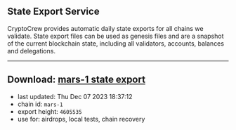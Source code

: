 ## State Export Service
CryptoCrew provides automatic daily state exports for all chains we validate. State export files can be used as genesis files and are a snapshot of the current blockchain state, including all validators, accounts, balances and delegations.

---
**Download: [mars-1 state export](https://dl.ccvalidators.com/SERVICE/mars/mars-1_export_4605535.json)**
---

- last updated: Thu Dec 07 2023 18:37:12
- chain id: `mars-1`
- export height: `4605535`
- use for: airdrops, local tests, chain recovery
